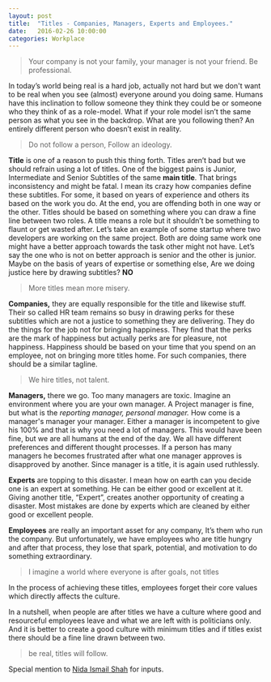 ```yaml
---
layout: post
title:  "Titles - Companies, Managers, Experts and Employees."
date:   2016-02-26 10:00:00
categories: Workplace
---
```


> Your company is not your family, your manager is not your friend. Be professional.

In today’s world being real is a hard job, actually not hard but we don't want to be real when you see (almost) everyone around you doing same. Humans have this inclination to follow someone they think they could be or someone who they think of as a role-model. What if your role model isn’t the same person as what you see in the backdrop. What are you following then? An entirely different person who doesn’t exist in reality.

> Do not follow a person, Follow an ideology.

<strong>Title</strong> is one of a reason to push this thing forth. Titles aren’t bad but we should refrain using a lot of titles. One of the biggest pains is Junior, Intermediate and Senior Subtitles of the same <strong>main title</strong>. That brings inconsistency and might be fatal. I mean its crazy how companies define these subtitles. For some, it based on years of experience and others its based on the work you do. At the end, you are offending both in one way or the other.
Titles should be based on something where you can draw a fine line between two roles. A title means a role but it shouldn’t be something to flaunt or get wasted after. Let’s take an example of some startup where two developers are working on the same project. Both are doing same work one might have a better approach towards the task other might not have. Let’s say the one who is not on better approach is senior and the other is junior. Maybe on the basis of years of expertise or something else, Are we doing justice here by drawing subtitles? <strong>NO</strong>

> More titles mean more misery.

<strong>Companies,</strong> they are equally responsible for the title and likewise stuff. Their so called HR team remains so busy in drawing perks for these subtitles which are not a justice to something they are delivering. They do the things for the job not for bringing happiness. They find that the perks are the mark of happiness but actually perks are for pleasure, not happiness. Happiness should be based on your time that you spend on an employee, not on bringing more titles home. For such companies, there should be a similar tagline.

> We hire titles, not talent.

<strong>Managers,</strong> there we go. Too many managers are toxic. Imagine an environment where you are your own manager. A Project manager is fine, but what is the <em>reporting manager, personal manager.</em> How come is a manager's manager your manager. Either a manager is incompetent to give his 100% and that is why you need a lot of managers. This would have been fine, but we are all humans at the end of the day. We all have different preferences and different thought processes. If a person has many managers he becomes frustrated after what one manager approves is disapproved by another. Since manager is a title, it is again used ruthlessly. 

<strong>Experts</strong> are topping to this disaster. I mean how on earth can you decide one is an expert at something. He can be either good or excellent at it. Giving another title, “Expert”, creates another opportunity of creating a disaster. Most mistakes are done by experts which are cleaned by either good or excellent people.

<strong>Employees</strong> are really an important asset for any company, It’s them who run the company. But unfortunately, we have employees who are title hungry and after that process, they lose that spark, potential, and motivation to do something extraordinary. 


> I imagine a world where everyone is after goals, not titles

In the process of achieving these titles, employees forget their core values which directly affects the culture.

In a nutshell, when people are after titles we have a culture where good and resourceful employees leave and what we are left with is politicians only. And it is better to create a good culture with minimum titles and if titles exist there should be a fine line drawn between two.

> be real, titles will follow.

Special mention to <a href="http://nidashah.com">Nida Ismail Shah</a> for inputs.

